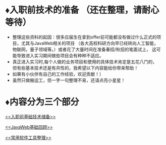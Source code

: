 # ♦入职前技术的准备 （还在整理，请耐心等待）
* 整理这些资料的起因：很多应届生在拿到offer前可能都没有做过什么正式的项目，尤其与JavaWeb相关的项目
 （各大高校科研方向早已经转向人工智能，物联网，量子领域等。）或者花了大量时间在准备春招/秋招的笔面试上，
  这可能导致进入实习期间做些项目会有种种不适应。
* 真正进入实习时,每个人做的业务项目和使用的具体技术肯定是五花八门的，
  但有些基本技术还是有共性的，我希望以下内容能给你带来帮助！
* 如果有小伙伴有自己的工作经验，欢迎贡献！）
* 虽然只做搬运工，但一字一句整理不易，还请点亮小星星！
# ♦内容分为三个部分

<a href="./入职前基础技术储备.md/#1"><<入职前基础技术储备>></a> <br>

<a href="./JavaWeb基础回顾.md/#1"><<JavaWeb基础回顾>></a> <br>

<a href="./常用软件工具整理.md/#1"><<常用软件工具整理>></a> <br>




